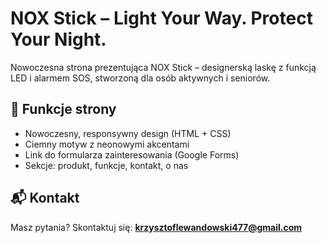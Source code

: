 # NOX Stick – Light Your Way. Protect Your Night.

Nowoczesna strona prezentująca NOX Stick – designerską laskę z funkcją LED i alarmem SOS, stworzoną dla osób aktywnych i seniorów.

## 🧩 Funkcje strony
- Nowoczesny, responsywny design (HTML + CSS)
- Ciemny motyw z neonowymi akcentami
- Link do formularza zainteresowania (Google Forms)
- Sekcje: produkt, funkcje, kontakt, o nas

## 📬 Kontakt
Masz pytania? Skontaktuj się: **krzysztoflewandowski477@gmail.com**
